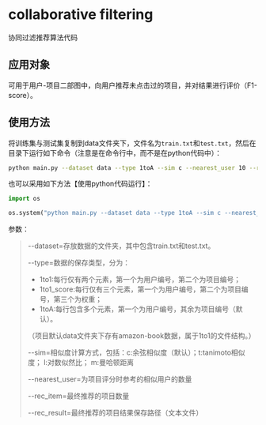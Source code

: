 # collaborative filtering

协同过滤推荐算法代码

## 应用对象

可用于用户-项目二部图中，向用户推荐未点击过的项目，并对结果进行评价（F1-score）。

## 使用方法

将训练集与测试集复制到data文件夹下，文件名为`train.txt`和`test.txt`，然后在目录下运行如下命令（注意是在命令行中，而不是在python代码中）：

```bash
python main.py --dataset data --type 1toA --sim c --nearest_user 10 --rec_item 100 --rec_result rec_result.txt
```

也可以采用如下方法【使用python代码运行】：

```python
import os

os.system("python main.py --dataset data --type 1toA --sim c --nearest_user 10 --rec_item 100 --rec_result rec_result.txt")
```

参数：

> --dataset=存放数据的文件夹，其中包含train.txt和test.txt。
>
> --type=数据的保存类型，分为：
>
> - 1to1:每行仅有两个元素，第一个为用户编号，第二个为项目编号；
> - 1to1_score:每行仅有三个元素，第一个为用户编号，第二个为项目编号，第三个为权重；
> - 1toA:每行包含多个元素，第一个为用户编号，其余为项目编号（默认）。
>
> （项目默认data文件夹下存有amazon-book数据，属于1to1的文件结构。）
>
> --sim=相似度计算方式，包括：c:余弦相似度（默认）；t:tanimoto相似度； l:对数似然比； m:曼哈顿距离
>
> --nearest_user=为项目评分时参考的相似用户的数量
>
> --rec_item=最终推荐的项目数量
>
> --rec_result=最终推荐的项目结果保存路径（文本文件）

